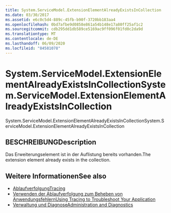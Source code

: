 ```yaml
---
title: System.ServiceModel.ExtensionElementAlreadyExistsInCollection
ms.date: 03/30/2017
ms.assetid: e6c0c5d4-889c-45fb-b90f-3720bb183aa4
ms.openlocfilehash: 0bd7afbe9d0858e861a54b148e17a80ff25af1c2
ms.sourcegitcommit: cdb295dd1db589ce5169ac9ff096f01fd0c2da9d
ms.translationtype: MT
ms.contentlocale: de-DE
ms.lasthandoff: 06/09/2020
ms.locfileid: "84581078"
---
```

# <a name="systemservicemodelextensionelementalreadyexistsincollection"></a><span data-ttu-id="f7b4c-102">System.ServiceModel.ExtensionElementAlreadyExistsInCollection</span><span class="sxs-lookup"><span data-stu-id="f7b4c-102">System.ServiceModel.ExtensionElementAlreadyExistsInCollection</span></span>
<span data-ttu-id="f7b4c-103">System.ServiceModel.ExtensionElementAlreadyExistsInCollection</span><span class="sxs-lookup"><span data-stu-id="f7b4c-103">System.ServiceModel.ExtensionElementAlreadyExistsInCollection</span></span>  
  
## <a name="description"></a><span data-ttu-id="f7b4c-104">BESCHREIBUNG</span><span class="sxs-lookup"><span data-stu-id="f7b4c-104">Description</span></span>  
 <span data-ttu-id="f7b4c-105">Das Erweiterungselement ist in der Auflistung bereits vorhanden.</span><span class="sxs-lookup"><span data-stu-id="f7b4c-105">The extension element already exists in the collection.</span></span>  
  
## <a name="see-also"></a><span data-ttu-id="f7b4c-106">Weitere Informationen</span><span class="sxs-lookup"><span data-stu-id="f7b4c-106">See also</span></span>

- [<span data-ttu-id="f7b4c-107">Ablaufverfolgung</span><span class="sxs-lookup"><span data-stu-id="f7b4c-107">Tracing</span></span>](index.md)
- [<span data-ttu-id="f7b4c-108">Verwenden der Ablaufverfolgung zum Beheben von Anwendungsfehlern</span><span class="sxs-lookup"><span data-stu-id="f7b4c-108">Using Tracing to Troubleshoot Your Application</span></span>](using-tracing-to-troubleshoot-your-application.md)
- [<span data-ttu-id="f7b4c-109">Verwaltung und Diagnose</span><span class="sxs-lookup"><span data-stu-id="f7b4c-109">Administration and Diagnostics</span></span>](../index.md)
